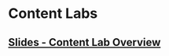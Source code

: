 # Content Labs

## [Slides - Content Lab Overview](https://docs.google.com/presentation/d/1IIL2dFjf_0FoV3cq59HsuquUCxrkc3xjznkDqG2RmK4/edit?usp=sharing)